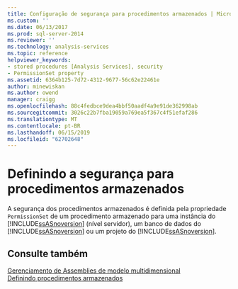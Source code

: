 ```yaml
---
title: Configuração de segurança para procedimentos armazenados | Microsoft Docs
ms.custom: ''
ms.date: 06/13/2017
ms.prod: sql-server-2014
ms.reviewer: ''
ms.technology: analysis-services
ms.topic: reference
helpviewer_keywords:
- stored procedures [Analysis Services], security
- PermissionSet property
ms.assetid: 6364b125-7d72-4312-9677-56c62e22461e
author: minewiskan
ms.author: owend
manager: craigg
ms.openlocfilehash: 88c4fedbce9dea4bbf50aadf4a9e91de362998ab
ms.sourcegitcommit: 3026c22b7fba19059a769ea5f367c4f51efaf286
ms.translationtype: MT
ms.contentlocale: pt-BR
ms.lasthandoff: 06/15/2019
ms.locfileid: "62702648"
---
```

# <a name="setting-security-for-stored-procedures"></a>Definindo a segurança para procedimentos armazenados
  A segurança dos procedimentos armazenados é definida pela propriedade `PermissionSet` de um procedimento armazenado para uma instância do [!INCLUDE[ssASnoversion](../../includes/ssasnoversion-md.md)] (nível servidor), um banco de dados do [!INCLUDE[ssASnoversion](../../includes/ssasnoversion-md.md)] ou um projeto do [!INCLUDE[ssASnoversion](../../includes/ssasnoversion-md.md)].  
  
## <a name="see-also"></a>Consulte também  
 [Gerenciamento de Assemblies de modelo multidimensional](../multidimensional-models/multidimensional-model-assemblies-management.md)   
 [Definindo procedimentos armazenados](../multidimensional-models-extending-olap-stored-procedures/defining-stored-procedures.md)  
  
  
